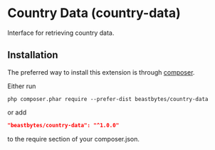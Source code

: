 # Country Data (country-data)
Interface for retrieving country data.

## Installation

The preferred way to install this extension is through [composer](http://getcomposer.org/download/).

Either run

```
php composer.phar require --prefer-dist beastbytes/country-data
```

or add

```json
"beastbytes/country-data": "^1.0.0"
```

to the require section of your composer.json.
